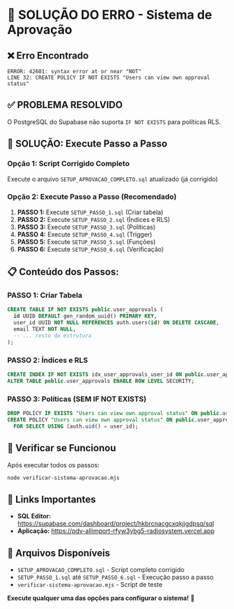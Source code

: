 # 🚨 SOLUÇÃO DO ERRO - Sistema de Aprovação

## ❌ Erro Encontrado
```
ERROR: 42601: syntax error at or near "NOT"
LINE 32: CREATE POLICY IF NOT EXISTS "Users can view own approval status"
```

## ✅ PROBLEMA RESOLVIDO

O PostgreSQL do Supabase não suporta `IF NOT EXISTS` para políticas RLS. 

## 🔧 SOLUÇÃO: Execute Passo a Passo

### Opção 1: Script Corrigido Completo
Execute o arquivo `SETUP_APROVACAO_COMPLETO.sql` atualizado (já corrigido)

### Opção 2: Execute Passo a Passo (Recomendado)

1. **PASSO 1:** Execute `SETUP_PASSO_1.sql` (Criar tabela)
2. **PASSO 2:** Execute `SETUP_PASSO_2.sql` (Índices e RLS)
3. **PASSO 3:** Execute `SETUP_PASSO_3.sql` (Políticas)
4. **PASSO 4:** Execute `SETUP_PASSO_4.sql` (Trigger)
5. **PASSO 5:** Execute `SETUP_PASSO_5.sql` (Funções)
6. **PASSO 6:** Execute `SETUP_PASSO_6.sql` (Verificação)

## 📋 Conteúdo dos Passos:

### PASSO 1: Criar Tabela
```sql
CREATE TABLE IF NOT EXISTS public.user_approvals (
  id UUID DEFAULT gen_random_uuid() PRIMARY KEY,
  user_id UUID NOT NULL REFERENCES auth.users(id) ON DELETE CASCADE,
  email TEXT NOT NULL,
  -- ... resto da estrutura
);
```

### PASSO 2: Índices e RLS
```sql
CREATE INDEX IF NOT EXISTS idx_user_approvals_user_id ON public.user_approvals(user_id);
ALTER TABLE public.user_approvals ENABLE ROW LEVEL SECURITY;
```

### PASSO 3: Políticas (SEM IF NOT EXISTS)
```sql
DROP POLICY IF EXISTS "Users can view own approval status" ON public.user_approvals;
CREATE POLICY "Users can view own approval status" ON public.user_approvals
  FOR SELECT USING (auth.uid() = user_id);
```

## 🧪 Verificar se Funcionou

Após executar todos os passos:
```bash
node verificar-sistema-aprovacao.mjs
```

## 📍 Links Importantes

- **SQL Editor:** https://supabase.com/dashboard/project/hkbrcnacgcxqkjjgdpsq/sql
- **Aplicação:** https://pdv-allimport-rfyw3ybg5-radiosystem.vercel.app

## 🎯 Arquivos Disponíveis

- `SETUP_APROVACAO_COMPLETO.sql` - Script completo corrigido
- `SETUP_PASSO_1.sql` até `SETUP_PASSO_6.sql` - Execução passo a passo
- `verificar-sistema-aprovacao.mjs` - Script de teste

**Execute qualquer uma das opções para configurar o sistema!** 🚀

